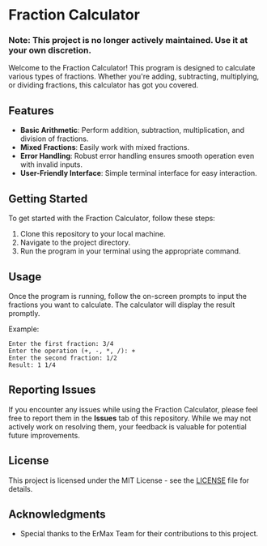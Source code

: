 # Fraction Calculator

### **Note: This project is no longer actively maintained. Use it at your own discretion.**

Welcome to the Fraction Calculator! This program is designed to calculate various types of fractions. Whether you're adding, subtracting, multiplying, or dividing fractions, this calculator has got you covered.

## Features

- **Basic Arithmetic**: Perform addition, subtraction, multiplication, and division of fractions.
- **Mixed Fractions**: Easily work with mixed fractions.
- **Error Handling**: Robust error handling ensures smooth operation even with invalid inputs.
- **User-Friendly Interface**: Simple terminal interface for easy interaction.

## Getting Started

To get started with the Fraction Calculator, follow these steps:

1. Clone this repository to your local machine.
2. Navigate to the project directory.
3. Run the program in your terminal using the appropriate command.

## Usage

Once the program is running, follow the on-screen prompts to input the fractions you want to calculate. The calculator will display the result promptly.

Example:
```
Enter the first fraction: 3/4
Enter the operation (+, -, *, /): +
Enter the second fraction: 1/2
Result: 1 1/4
```

## Reporting Issues

If you encounter any issues while using the Fraction Calculator, please feel free to report them in the **Issues** tab of this repository. While we may not actively work on resolving them, your feedback is valuable for potential future improvements.

## License

This project is licensed under the MIT License - see the [LICENSE](LICENSE) file for details.

## Acknowledgments

- Special thanks to the ErMax Team for their contributions to this project.
